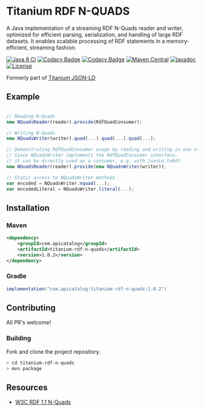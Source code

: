 # Titanium RDF N-QUADS

A Java implementation of a streaming RDF N-Quads reader and writer, optimized for efficient parsing, serialization, and handling of large RDF datasets. It enables scalable processing of RDF statements in a memory-efficient, streaming fashion.

[![Java 8 CI](https://github.com/filip26/titanium-rdf-n-quads/actions/workflows/java8-build.yml/badge.svg)](https://github.com/filip26/titanium-rdf-n-quads/actions/workflows/java8-build.yml)
[![Codacy Badge](https://app.codacy.com/project/badge/Grade/9b9b6b24ae1e468f93428c3d70fd59f2)](https://app.codacy.com/gh/filip26/titanium-rdf-n-quads/dashboard?utm_source=gh&utm_medium=referral&utm_content=&utm_campaign=Badge_grade)
[![Codacy Badge](https://app.codacy.com/project/badge/Coverage/9b9b6b24ae1e468f93428c3d70fd59f2)](https://app.codacy.com/gh/filip26/titanium-rdf-n-quads/dashboard?utm_source=gh&utm_medium=referral&utm_content=&utm_campaign=Badge_coverage)
[![Maven Central](https://img.shields.io/maven-central/v/com.apicatalog/titanium-rdf-n-quads.svg?label=Maven%20Central)](https://search.maven.org/search?q=g:com.apicatalog%20AND%20a:titanium-rdf-n-quads)
[![javadoc](https://javadoc.io/badge2/com.apicatalog/titanium-rdf-n-quads/javadoc.svg)](https://javadoc.io/doc/com.apicatalog/titanium-rdf-n-quads)
[![License](https://img.shields.io/badge/License-Apache%202.0-blue.svg)](https://opensource.org/licenses/Apache-2.0)

Formerly part of [Titanium JSON-LD](https://github.com/filip26/titanium-json-ld)

## Example

```javascript

// Reading N-Quads
new NQuadsReader(reader).provide(RdfQuadConsumer);

// Writing N-Quads
new NQuadsWriter(writer).quad(...).quad(...).quad(...);

// Demonstrating RdfQuadConsumer usage by reading and writing in one step
// Since NQuadsWriter implements the RdfQuadConsumer interface,
// it can be directly used as a consumer, e.g. with JsonLd.toRdf.
new NQuadsReader(reader).provide(new NQuadsWriter(writer));

// Static access to NQuadsWriter methods
var encoded = NQuadsWriter.nquad(...);
var encodedLiteral = NQuadsWriter.literal(...);

```

## Installation

### Maven

```xml
<dependency>
    <groupId>com.apicatalog</groupId>
    <artifactId>titanium-rdf-n-quads</artifactId>
    <version>1.0.2</version>
</dependency>
```

### Gradle

```gradle
implementation("com.apicatalog:titanium-rdf-n-quads:1.0.2")
```

## Contributing

All PR's welcome!


### Building

Fork and clone the project repository.

```bash
> cd titanium-rdf-n-quads
> mvn package
```


## Resources

* [W3C RDF 1.1 N-Quads](https://www.w3.org/TR/n-quads/)
